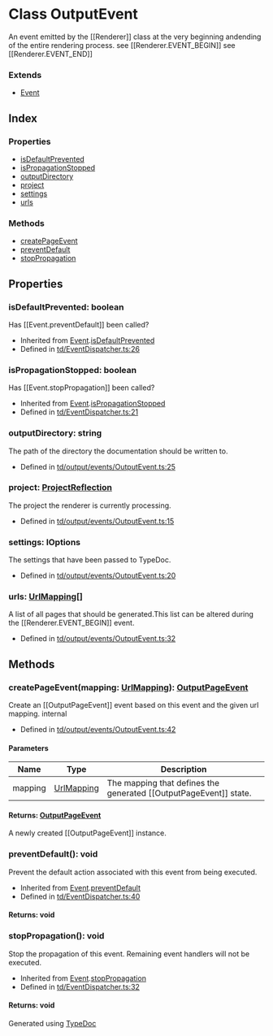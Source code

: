 # Class OutputEvent
An event emitted by the [[Renderer]] class at the very beginning andending of the entire rendering process. see [[Renderer.EVENT_BEGIN]] see [[Renderer.EVENT_END]]


### Extends
* [Event](td.event.md)

## Index

### Properties
* [isDefaultPrevented](td.output.outputevent.md#isdefaultprevented)
* [isPropagationStopped](td.output.outputevent.md#ispropagationstopped)
* [outputDirectory](td.output.outputevent.md#outputdirectory)
* [project](td.output.outputevent.md#project)
* [settings](td.output.outputevent.md#settings)
* [urls](td.output.outputevent.md#urls)

### Methods
* [createPageEvent](td.output.outputevent.md#createpageevent)
* [preventDefault](td.output.outputevent.md#preventdefault)
* [stopPropagation](td.output.outputevent.md#stoppropagation)

## Properties

### isDefaultPrevented: boolean
Has [[Event.preventDefault]] been called?
* Inherited from [Event](td.event.md).[isDefaultPrevented](td.event.md#isdefaultprevented)
* Defined in [td/EventDispatcher.ts:26](https://github.com/kimamula/typedoc/blob/HEAD/src/td/EventDispatcher.ts#L26)


### isPropagationStopped: boolean
Has [[Event.stopPropagation]] been called?
* Inherited from [Event](td.event.md).[isPropagationStopped](td.event.md#ispropagationstopped)
* Defined in [td/EventDispatcher.ts:21](https://github.com/kimamula/typedoc/blob/HEAD/src/td/EventDispatcher.ts#L21)


### outputDirectory: string
The path of the directory the documentation should be written to.
* Defined in [td/output/events/OutputEvent.ts:25](https://github.com/kimamula/typedoc/blob/HEAD/src/td/output/events/OutputEvent.ts#L25)


### project: [ProjectReflection](td.models.projectreflection.md)
The project the renderer is currently processing.
* Defined in [td/output/events/OutputEvent.ts:15](https://github.com/kimamula/typedoc/blob/HEAD/src/td/output/events/OutputEvent.ts#L15)


### settings: IOptions
The settings that have been passed to TypeDoc.
* Defined in [td/output/events/OutputEvent.ts:20](https://github.com/kimamula/typedoc/blob/HEAD/src/td/output/events/OutputEvent.ts#L20)


### urls: [UrlMapping](td.output.urlmapping.md)[]
A list of all pages that should be generated.This list can be altered during the [[Renderer.EVENT_BEGIN]] event.
* Defined in [td/output/events/OutputEvent.ts:32](https://github.com/kimamula/typedoc/blob/HEAD/src/td/output/events/OutputEvent.ts#L32)


## Methods

### createPageEvent(mapping: [UrlMapping](td.output.urlmapping.md)): [OutputPageEvent](td.output.outputpageevent.md)
Create an [[OutputPageEvent]] event based on this event and the given url mapping. internal   
* Defined in [td/output/events/OutputEvent.ts:42](https://github.com/kimamula/typedoc/blob/HEAD/src/td/output/events/OutputEvent.ts#L42)


#### Parameters

| Name | Type | Description |
| ---- | ---- | ---- |
| mapping | [UrlMapping](td.output.urlmapping.md)| The mapping that defines the generated [[OutputPageEvent]] state. |

#### Returns: [OutputPageEvent](td.output.outputpageevent.md)
A newly created [[OutputPageEvent]] instance.


### preventDefault(): void
Prevent the default action associated with this event from being executed.  
* Inherited from [Event](td.event.md).[preventDefault](td.event.md#preventdefault)
* Defined in [td/EventDispatcher.ts:40](https://github.com/kimamula/typedoc/blob/HEAD/src/td/EventDispatcher.ts#L40)

#### Returns: void

### stopPropagation(): void
Stop the propagation of this event. Remaining event handlers will not be executed.  
* Inherited from [Event](td.event.md).[stopPropagation](td.event.md#stoppropagation)
* Defined in [td/EventDispatcher.ts:32](https://github.com/kimamula/typedoc/blob/HEAD/src/td/EventDispatcher.ts#L32)

#### Returns: void


Generated using [TypeDoc](http://typedoc.io)
